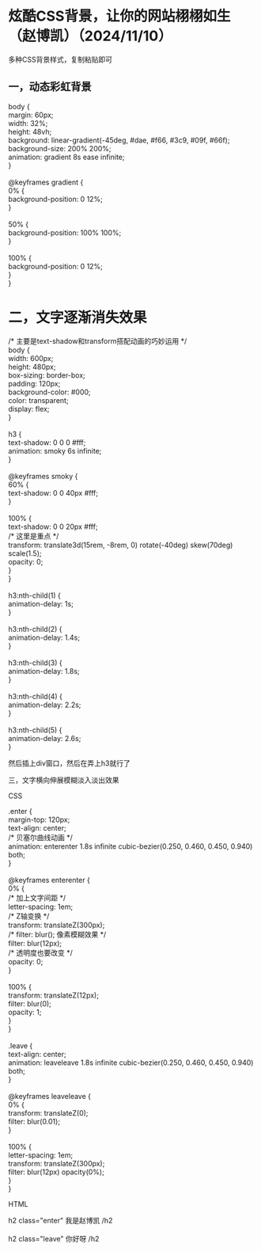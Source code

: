 # 炫酷CSS背景，让你的网站栩栩如生（赵博凯）（2024/11/10）

多种CSS背景样式，复制粘贴即可

## 一，动态彩虹背景

body {\
margin: 60px;\
width: 32%;\
height: 48vh;\
background: linear-gradient(-45deg, #dae, #f66, #3c9, #09f, #66f);\
background-size: 200% 200%;\
animation: gradient 8s ease infinite;\
}\
\
@keyframes gradient {\
0% {\
background-position: 0 12%;\
}\
\
50% {\
background-position: 100% 100%;\
}\
\
100% {\
background-position: 0 12%;\
}\
}

# 二，文字逐渐消失效果

/\* 主要是text-shadow和transform搭配动画的巧妙运用 \*/\
body {\
width: 600px;\
height: 480px;\
box-sizing: border-box;\
padding: 120px;\
background-color: #000;\
color: transparent;\
display: flex;\
}\
\
h3 {\
text-shadow: 0 0 0 #fff;\
animation: smoky 6s infinite;\
}\
\
@keyframes smoky {\
60% {\
text-shadow: 0 0 40px #fff;\
}\
\
100% {\
text-shadow: 0 0 20px #fff;\
/\* 这里是重点 \*/\
transform: translate3d(15rem, -8rem, 0) rotate(-40deg) skew(70deg) scale(1.5);\
opacity: 0;\
}\
}\
\
h3:nth-child(1) {\
animation-delay: 1s;\
}\
\
h3:nth-child(2) {\
animation-delay: 1.4s;\
}\
\
h3:nth-child(3) {\
animation-delay: 1.8s;\
}\
\
h3:nth-child(4) {\
animation-delay: 2.2s;\
}\
\
h3:nth-child(5) {\
animation-delay: 2.6s;\
}

然后插上div窗口，然后在弄上h3就行了

三，文字横向伸展模糊淡入淡出效果

CSS

.enter {\
margin-top: 120px;\
text-align: center;\
/\* 贝塞尔曲线动画 \*/\
animation: enterenter 1.8s infinite cubic-bezier(0.250, 0.460, 0.450, 0.940) both;\
}\
\
@keyframes enterenter {\
0% {\
/\* 加上文字间距 \*/\
letter-spacing: 1em;\
/\* Z轴变换 \*/\
transform: translateZ(300px);\
/\* filter: blur(); 像素模糊效果 \*/\
filter: blur(12px);\
/\* 透明度也要改变 \*/\
opacity: 0;\
}\
\
100% {\
transform: translateZ(12px);\
filter: blur(0);\
opacity: 1;\
}\
}\
\
.leave {\
text-align: center;\
animation: leaveleave 1.8s infinite cubic-bezier(0.250, 0.460, 0.450, 0.940) both;\
}\
\
@keyframes leaveleave {\
0% {\
transform: translateZ(0);\
filter: blur(0.01);\
}\
\
100% {\
letter-spacing: 1em;\
transform: translateZ(300px);\
filter: blur(12px) opacity(0%);\
}\
}

HTML

h2 class="enter" 我是赵博凯 /h2\
\
h2 class="leave" 你好呀 /h2
